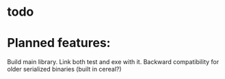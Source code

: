 # todo

# Planned features:
Build main library. Link both test and exe with it.
Backward compatibility for older serialized binaries (built in cereal?)
